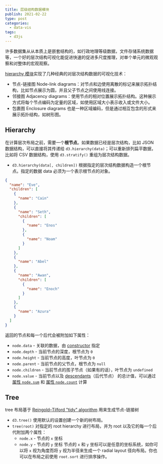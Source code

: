 ```yaml
---
title: 层级结构数据模块
publish: 2021-02-22
type: post
categories:
  - data-vis
tags:
  - d3js
---
```


许多数据集从从本质上是嵌套结构的，如行政地理等级数据，文件存储系统数据等，一个好的层次结构可视化能促进快速的促进多尺度推理，对单个单元的微观观察和对整体的宏观观察。

<!-- more -->

<TestComponent />

[hierarchy 模块](https://github.com/d3/d3-hierarchy/tree/v2.0.0)实现了几种经典的对层次结构数据的可视化技术：

* 节点-链接图 Node-link diagrams：对节点和边使用离散的标记来展示拓扑结构，比如节点展示为圆，并且父子节点之间使用线连接。
* 邻接图 Adjacency diagrams：使用节点的相对位置展示拓扑结构。这种展示方式将每个节点编码为定量的区域，如使用区域大小表示收入或文件大小。
* 包裹图 Enclosure diagrams 也是一种区域编码，但是通过相互包含的形式来展示拓扑结构，如树形图。

## Hierarchy
在计算层次布局之前，需要一个**根节点**。如果数据已经是层次结构，比如 JSON 数据结构，可以直接将其传递给 `d3.hierarchy(data)`；可以重新排列扁平数据，比如将 CSV 数据结构，使用 `d3.stratify()` 重组为层次结构数据。

* `d3.hierarchy(data[, children])` 根据指定的层次结构数据构造一个根节点。指定的数据 data 必须为一个表示根节点的对象。

```json
{
  "name": "Eve",
  "children": [
    {
      "name": "Cain"
    },
    {
      "name": "Seth",
      "children": [
        {
          "name": "Enos"
        },
        {
          "name": "Noam"
        }
      ]
    },
    {
      "name": "Abel"
    },
    {
      "name": "Awan",
      "children": [
        {
          "name": "Enoch"
        }
      ]
    },
    {
      "name": "Azura"
    }
  ]
}
```

返回的节点和每一个后代会被附加如下属性：

- `node.data` - 关联的数据，由 [constructor](https://d3js.org.cn/document/d3-hierarchy/#hierarchy) 指定
- `node.depth` - 当前节点的深度，根节点为 `0`
- `node.height` - 当前节点的高度，叶节点为 `0`
- `node.parent` - 当前节点的父节点，根节点为 `null`
- `node.children` - 当前节点的孩子节点（如果有的话），叶节点为 `undefined`
- `node.value` - 当前节点以及 [descendants](https://d3js.org.cn/document/d3-hierarchy/#node_descendants)（后代节点） 的总计值，可以通过 [属性 `node.sum`](https://d3js.org.cn/document/d3-hierarchy/#node_sum) 和 [属性 `node.count`](https://d3js.org.cn/document/d3-hierarchy/#node_count) 计算

## Tree
tree 布局基于 [Reingold–Tilford "tidy" algorithm](http://reingold.co/tidier-drawings.pdf) 用来生成节点-链接树

* `d3.tree()` 使用默认的设置创建一个新的树布局。
* `tree(root)` 对指定的 root hierarchy 进行布局，并为 root 以及它的每一个后代附加两个属性：
    * `node.x` - 节点的 `x` 坐标
    * `node.y` - 节点的 `y` 坐标
节点的 `x` 和 `y` 坐标可以是任意的坐标系统，如你可以将 `x` 视为角度而将 `y` 视为半径来生成一个 radial layout 径向布局。你也可以在布局之前使用 `root.sort` 进行排序操作。